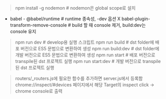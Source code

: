> npm install -g nodemon # nodemon은 global scope로 설치

- babel -
  @babel/runtime # runtime 종속성, -dev 옵션 X
  babel-plugin-transform-remove-console # build 할 때 console 제거, build:dev는 console 유지

> npm run dev # develop용 실행 스크립트
> npm run build # dst folder에 배포 버전으로 ES5 문법으로 변환하여 생성
> npm run build:dev # dst folder에 개발 버전으로 ES5 문법으로 변환하여 생성
> npm run start # 배포 버전으로 transpile된 dst 프로젝트 실행
> npm run start:dev # 개발 버전으로 transpile된 dst 프로젝트 실행

> routers/\_routers.js에 필요한 함수를 추가하면 server.js에서 등록함
> chrome://inspect/#devices 페이지에서 해당 Target의 inspect click → chrome console로 출력
